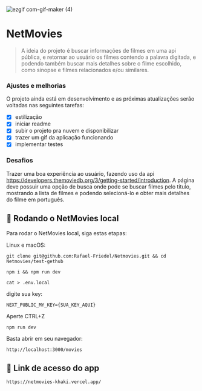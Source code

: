 ![ezgif com-gif-maker (4)](https://user-images.githubusercontent.com/94491944/203108081-827a3385-4ea0-4834-98eb-573cc2a4164d.gif)


# NetMovies

> A ideia do projeto é buscar informações de filmes em uma api pública, e retornar ao usuário os filmes contendo a palavra digitada, e podendo também buscar mais detalhes sobre o filme escolhido, como sinopse e filmes relacionados e/ou similares.

### Ajustes e melhorias

O projeto ainda está em desenvolvimento e as próximas atualizações serão voltadas nas seguintes tarefas:

- [x] estilização
- [x] iniciar readme
- [x] subir o projeto pra nuvem e disponibilizar
- [x] trazer um gif da aplicação funcionando
- [x] implementar testes

### Desafios

Trazer uma boa experiência ao usuário, fazendo uso da api https://developers.themoviedb.org/3/getting-started/introduction. A página deve possuir uma opção de busca onde pode se buscar filmes pelo título, mostrando a lista de filmes e podendo selecioná-lo e obter mais detalhes do filme em português.


## 🚀 Rodando o  NetMovies local

Para rodar o NetMovies local, siga estas etapas:

Linux e macOS:
```
git clone git@github.com:Rafael-Friedel/Netmovies.git && cd Netmovies/test-gethub
```

```
npm i && npm run dev
```

```
cat > .env.local 
```

digite sua key:
```
NEXT_PUBLIC_MY_KEY={SUA_KEY_AQUI}
```

Aperte CTRL+Z 

```
npm run dev
```

Basta abrir em seu navegador:

```
http://localhost:3000/movies
```

## 🚀 Link de acesso do app

```
https://netmovies-khaki.vercel.app/
```


